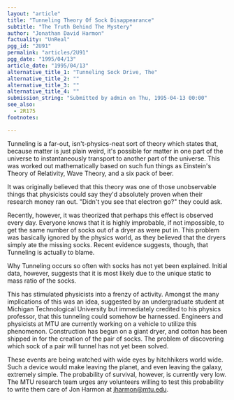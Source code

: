 ```yaml
---
layout: "article"
title: "Tunneling Theory Of Sock Disappearance"
subtitle: "The Truth Behind The Mystery"
author: "Jonathan David Harmon"
factuality: "UnReal"
pgg_id: "2U91"
permalink: "articles/2U91"
pgg_date: "1995/04/13"
article_date: "1995/04/13"
alternative_title_1: "Tunneling Sock Drive, The"
alternative_title_2: ""
alternative_title_3: ""
alternative_title_4: ""
submission_string: "Submitted by admin on Thu, 1995-04-13 00:00"
see_also:
  - 2R175
footnotes: 

---
```

<div>
<p>Tunneling is a far-out, isn't-physics-neat sort of theory which states that, because matter is just plain weird, it's possible for matter in one part of the universe to instantaneously transport to another part of the universe. This was worked out mathematically based on such fun things as Einstein's Theory of Relativity, Wave Theory, and a six pack of beer.</p>
<p>It was originally believed that this theory was one of those unobservable things that physicists could say they'd absolutely proven when their research money ran out. "Didn't you see that electron go?" they could ask.</p>
<p>Recently, however, it was theorized that perhaps this effect is observed every day. Everyone knows that it is highly improbable, if not impossible, to get the same number of socks out of a dryer as were put in. This problem was basically ignored by the physics world, as they believed that the dryers simply ate the missing socks. Recent evidence suggests, though, that Tunneling is actually to blame.</p>
<p>Why Tunneling occurs so often with socks has not yet been explained. Initial data, however, suggests that it is most likely due to the unique static to mass ratio of the socks.</p>
<p>This has stimulated physicists into a frenzy of activity. Amongst the many implications of this was an idea, suggested by an undergraduate student at Michigan Technological University but immediately credited to his physics professor, that this tunneling could somehow be harnessed. Engineers and physicists at MTU are currently working on a vehicle to utilize this phenomenon. Construction has begun on a giant dryer, and cotton has been shipped in for the creation of the pair of socks. The problem of discovering which sock of a pair will tunnel has not yet been solved.</p>
<p>These events are being watched with wide eyes by hitchhikers world wide. Such a device would make leaving the planet, and even leaving the galaxy, extremely simple. The probability of survival, however, is currently very low. The MTU research team urges any volunteers willing to test this probability to write them care of Jon Harmon at <a href="https://web.archive.org/web/20130206054502/mailto:jharmon@mtu.edu">jharmon@mtu.edu</a>.</p>
</div>
